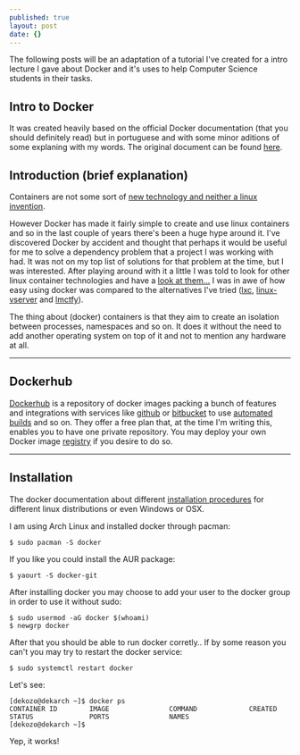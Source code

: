 ```yaml
---
published: true
layout: post
date: {}
---
```




The following posts will be an adaptation of a tutorial I've created for a intro lecture I gave about Docker and it's uses to help Computer Science students in their tasks. 

## Intro to Docker

It was created heavily based on the official Docker documentation (that you should definitely read) but in portuguese and with some minor aditions of some explaning with my words. The original document can be found [here](https://docs.google.com/document/d/1R2_vhAWnj8AqAtSOZX4WBiBPgxlnA4p0QW0Y0WvQN50/edit?usp=sharing).

## Introduction (brief explanation)
Containers are not some sort of [new technology and neither a linux invention](https://docs.google.com/document/d/1R2_vhAWnj8AqAtSOZX4WBiBPgxlnA4p0QW0Y0WvQN50/edit?usp=sharing). 

However Docker has made it fairly simple to create and use linux containers and so in the last couple of years there's been a huge hype around it. 
I've discovered Docker by accident and thought that perhaps it would be useful for me to solve a dependency problem that a project I was working with had. It was not on my top list of solutions for that problem at the time, but I was interested. 
After playing around with it a little I was told to look for other linux container technologies and have a [look at them...](http://slides.com/andreleite/teste-de-apresentacao/#/) I was in awe of how easy using docker was compared to the alternatives I've tried ([lxc](https://linuxcontainers.org/lxc/introduction/), [linux-vserver](http://linux-vserver.org/Welcome_to_Linux-VServer.org) and [lmctfy](https://github.com/google/lmctfy)).

The thing about (docker) containers is that they aim to create an isolation between processes, namespaces and so on. It does it without the need to add another operating system on top of it and not to mention any hardware at all.
***


## Dockerhub
[Dockerhub](https://hub.docker.com) is a repository of docker images packing a bunch of features and integrations with services like [github](https://github.com/) or [bitbucket](https://bitbucket.org/) to use [automated builds](https://docs.docker.com/docker-hub/builds/) and so on. They offer a free plan that, at the time I'm writing this, enables you to have one private repository. 
You may deploy your own Docker image [registry](https://docs.docker.com/registry/) if you desire to do so.
***


## Installation
The docker documentation about different [installation procedures](https://docs.docker.com/installation/) for different linux distributions or even Windows or OSX.

I am using Arch Linux and installed docker through pacman:

	$ sudo pacman -S docker
If you like you could install the AUR package:

	$ yaourt -S docker-git

After installing docker you may choose to add your user to the docker group in order to use it without sudo:

	$ sudo usermod -aG docker $(whoami)
    $ newgrp docker

After that you should be able to run docker corretly.. If by some reason you can't you may try to restart the docker service:

	$ sudo systemctl restart docker

Let's see: 

	[dekozo@dekarch ~]$ docker ps
	CONTAINER ID        IMAGE               COMMAND             CREATED             STATUS              PORTS               NAMES
	[dekozo@dekarch ~]$ 


Yep, it works!

